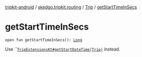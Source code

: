 [tripkit-android](../../index.md) / [skedgo.tripkit.routing](../index.md) / [Trip](index.md) / [getStartTimeInSecs](./get-start-time-in-secs.md)

# getStartTimeInSecs

`open fun getStartTimeInSecs(): `[`Long`](https://kotlinlang.org/api/latest/jvm/stdlib/kotlin/-long/index.html)

Use ``[`TripExtensionsKt#getStartDateTime(Trip)`](../start-date-time.md) instead.

